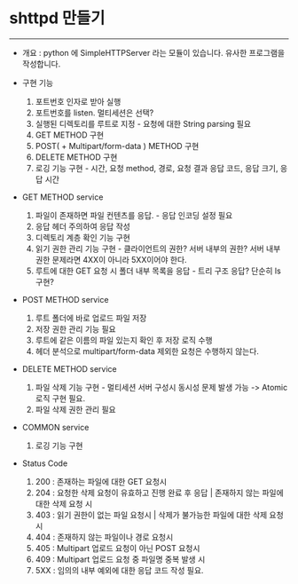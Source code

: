 # shttpd 만들기
---
- 개요 : python 에 SimpleHTTPServer 라는 모듈이 있습니다. 유사한 프로그램을 작성합니다.
- 구현 기능

  1. 포트번호 인자로 받아 실행
  2. 포트번호를 listen. 멀티세션은 선택?
  3. 실행된 디렉토리를 루트로 지정 - 요청에 대한 String parsing 필요
  4. GET METHOD 구현
  5. POST( + Multipart/form-data ) METHOD 구현
  6. DELETE METHOD 구현
  7. 로깅 기능 구현 - 시간, 요청 method, 경로, 요청 결과 응답 코드, 응답 크기, 응답 시간

- GET METHOD service
  
  1. 파일이 존재하면 파일 컨텐츠를 응답. - 응답 인코딩 설정 필요
  2. 응답 헤더 주의하여 응답 작성
  3. 디렉토리 계층 확인 기능 구현
  4. 읽기 권한 관리 기능 구현 - 클라이언트의 권한? 서버 내부의 권한? 서버 내부 권한 문제라면 4XX이 아니라 5XX이어야 한다.
  5. 루트에 대한 GET 요청 시 폴더 내부 목록을 응답 - 트리 구조 응답? 단순히 ls 구현?

- POST METHOD service

  1. 루트 폴더에 바로 업로드 파일 저장
  2. 저장 권한 관리 기능 필요
  3. 루트에 같은 이름의 파일 있는지 확인 후 저장 로직 수행
  4. 헤더 분석으로 multipart/form-data 제외한 요청은 수행하지 않는다.

- DELETE METHOD service

  1. 파일 삭제 기능 구현 - 멀티세션 서버 구성시 동시성 문제 발생 가능 -> Atomic 로직 구현 필요.
  2. 파일 삭제 권한 관리 필요

- COMMON service

  1. 로깅 기능 구현

- Status Code

  1. 200 : 존재하는 파일에 대한 GET 요청시
  2. 204 : 요청한 삭제 요청이 유효하고 진행 완료 후 응답 | 존재하지 않는 파일에 대한 삭제 요청 시
  4. 403 : 읽기 권한이 없는 파일 요청시 | 삭제가 불가능한 파일에 대한 삭제 요청 시
  5. 404 : 존재하지 않는 파일이나 경로 요청시
  6. 405 : Multipart 업로드 요청이 아닌 POST 요청시
  7. 409 : Multipart 업로드 요청 중 파일명 중복 발생 시
  8. 5XX : 임의의 내부 예외에 대한 응답 코드 작성 필요.

